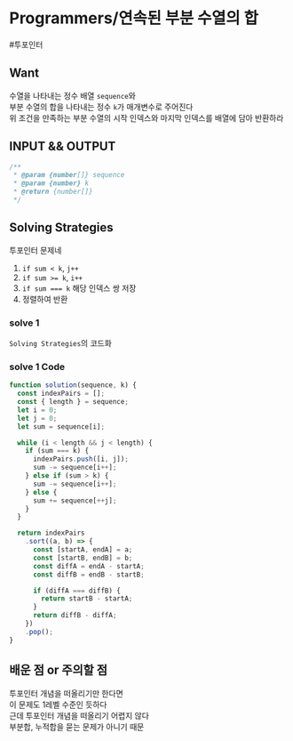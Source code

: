 # Programmers/연속된 부분 수열의 합

#투포인터

## Want

수열을 나타내는 정수 배열 `sequence`와  
부분 수열의 합을 나타내는 정수 `k`가 매개변수로 주어진다  
위 조건을 만족하는 부분 수열의 시작 인덱스와 마지막 인덱스를 배열에 담아 반환하라

## INPUT && OUTPUT

```js
/**
 * @param {number[]} sequence
 * @param {number} k
 * @return {number[]}
 */
```

## Solving Strategies

투포인터 문제네

1. `if sum < k`, `j++`
2. `if sum >= k`, `i++`
3. `if sum === k` 해당 인덱스 쌍 저장
4. 정렬하여 반환

### solve 1

`Solving Strategies`의 코드화

### solve 1 Code

```js
function solution(sequence, k) {
  const indexPairs = [];
  const { length } = sequence;
  let i = 0;
  let j = 0;
  let sum = sequence[i];

  while (i < length && j < length) {
    if (sum === k) {
      indexPairs.push([i, j]);
      sum -= sequence[i++];
    } else if (sum > k) {
      sum -= sequence[i++];
    } else {
      sum += sequence[++j];
    }
  }

  return indexPairs
    .sort((a, b) => {
      const [startA, endA] = a;
      const [startB, endB] = b;
      const diffA = endA - startA;
      const diffB = endB - startB;

      if (diffA === diffB) {
        return startB - startA;
      }
      return diffB - diffA;
    })
    .pop();
}
```

## 배운 점 or 주의할 점

투포인터 개념을 떠올리기만 한다면  
이 문제도 1레벨 수준인 듯하다  
근데 투포인터 개념을 떠올리기 어렵지 않다  
부분합, 누적합을 묻는 문제가 아니기 때문
